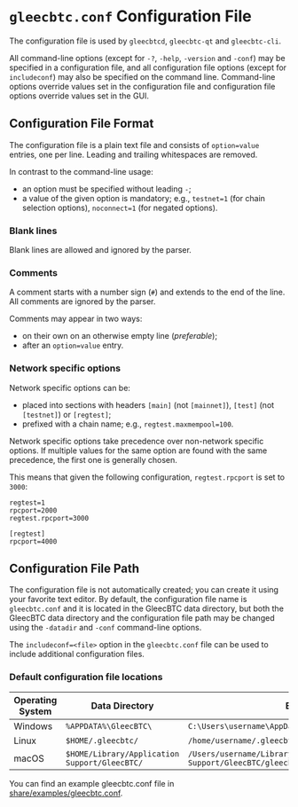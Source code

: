 # `gleecbtc.conf` Configuration File

The configuration file is used by `gleecbtcd`, `gleecbtc-qt` and `gleecbtc-cli`.

All command-line options (except for `-?`, `-help`, `-version` and `-conf`) may be specified in a configuration file, and all configuration file options (except for `includeconf`) may also be specified on the command line. Command-line options override values set in the configuration file and configuration file options override values set in the GUI.

## Configuration File Format

The configuration file is a plain text file and consists of `option=value` entries, one per line. Leading and trailing whitespaces are removed.

In contrast to the command-line usage:
- an option must be specified without leading `-`;
- a value of the given option is mandatory; e.g., `testnet=1` (for chain selection options), `noconnect=1` (for negated options).

### Blank lines

Blank lines are allowed and ignored by the parser.

### Comments

A comment starts with a number sign (`#`) and extends to the end of the line. All comments are ignored by the parser.

Comments may appear in two ways:
- on their own on an otherwise empty line (_preferable_);
- after an `option=value` entry.

### Network specific options

Network specific options can be:
- placed into sections with headers `[main]` (not `[mainnet]`), `[test]` (not `[testnet]`) or `[regtest]`;
- prefixed with a chain name; e.g., `regtest.maxmempool=100`.

Network specific options take precedence over non-network specific options.
If multiple values for the same option are found with the same precedence, the
first one is generally chosen.

This means that given the following configuration, `regtest.rpcport` is set to `3000`:

```
regtest=1
rpcport=2000
regtest.rpcport=3000

[regtest]
rpcport=4000
```

## Configuration File Path

The configuration file is not automatically created; you can create it using your favorite text editor. By default, the configuration file name is `gleecbtc.conf` and it is located in the GleecBTC data directory, but both the GleecBTC data directory and the configuration file path may be changed using the `-datadir` and `-conf` command-line options.

The `includeconf=<file>` option in the `gleecbtc.conf` file can be used to include additional configuration files.

### Default configuration file locations

Operating System | Data Directory | Example Path
-- | -- | --
Windows | `%APPDATA%\GleecBTC\` | `C:\Users\username\AppData\Roaming\GleecBTC\gleecbtc.conf`
Linux | `$HOME/.gleecbtc/` | `/home/username/.gleecbtc/gleecbtc.conf`
macOS | `$HOME/Library/Application Support/GleecBTC/` | `/Users/username/Library/Application Support/GleecBTC/gleecbtc.conf`

You can find an example gleecbtc.conf file in [share/examples/gleecbtc.conf](../share/examples/gleecbtc.conf).
